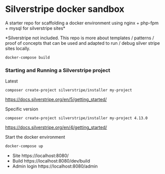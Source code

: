 # Silverstripe docker sandbox

A starter repo for scaffolding a docker environment using nginx + php-fpm + mysql for silverstripe sites*

*Silverstripe not included. This repo is more about templates / patterns / proof of concepts that can be used and adapted to run / debug silver stripe sites locally.

```bash
docker-compose build
```

### Starting and Running a Silverstripe project

Latest
```
composer create-project silverstripe/installer my-project
```
https://docs.silverstripe.org/en/5/getting_started/

Specific version
```
composer create-project silverstripe/installer my-project 4.13.0
```
https://docs.silverstripe.org/en/4/getting_started/


Start the docker environment

```bash
docker-compose up
```

* Site https://localhost:8080/
* Build https://localhost:8080/dev/build
* Admin login https://localhost:8080/admin
